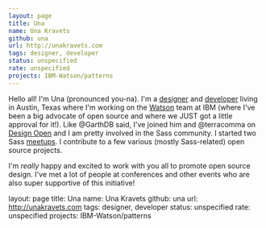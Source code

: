 ```yaml
---
layout: page
title: Una
name: Una Kravets
github: una
url: http://unakravets.com
tags: designer, developer
status: unspecified
rate: unspecified
projects: IBM-Watson/patterns
---
```


Hello all! I'm Una (pronounced you-na). I'm a [designer](http://unakravets.com) and [developer](http://una.github.io) living in Austin, Texas where I'm working on the [Watson](https://github.com/IBM-Watson/patterns) team at IBM (where I've been a big advocate of open source and where we JUST got a little approval for it!). Like @GarthDB said, I've joined him and @terracomma on [Design Open](http://designopen.org) and I am pretty involved in the Sass community. I started two Sass [meetups](http://atxsass.com). I contribute to a few various (mostly Sass-related) open source projects.

I'm _really_ happy and excited to work with you all to promote open source design. I've met a lot of people at conferences and other events who are also super supportive of this initiative!

layout: page
title: Una
name: Una Kravets
github: una
url: http://unakravets.com
tags: designer, developer
status: unspecified
rate: unspecified
projects: IBM-Watson/patterns
